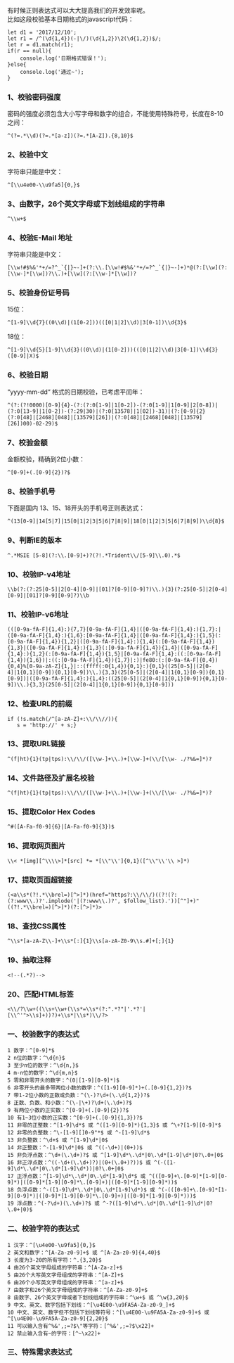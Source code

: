 有时候正则表达式可以大大提高我们的开发效率呢。   
比如这段校验基本日期格式的javascript代码：  
```
let d1 = '2017/12/10';
let r1 = /^(\d{1,4})(-|\/)(\d{1,2})\2(\d{1,2})$/;
let r = d1.match(r1);
if(r == null){
    console.log('日期格式错误！');
}else{
    console.log('通过~');
}
```

### 1、校验密码强度
密码的强度必须包含大小写字母和数字的组合，不能使用特殊符号，长度在8-10之间：  
```
^(?=.*\\d)(?=.*[a-z])(?=.*[A-Z]).{8,10}$
```

### 2、校验中文
字符串只能是中文：  
```
^[\\u4e00-\\u9fa5]{0,}$
```
### 3、由数字，26个英文字母或下划线组成的字符串
```
^\\w+$
```

### 4、校验E-Mail 地址
字符串只能是中文：  
```
[\\w!#$%&'*+/=?^_`{|}~-]+(?:\\.[\\w!#$%&'*+/=?^_`{|}~-]+)*@(?:[\\w](?:[\\w-]*[\\w])?\\.)+[\\w](?:[\\w-]*[\\w])?
```

### 5、校验身份证号码 
15位：  
```
^[1-9]\\d{7}((0\\d)|(1[0-2]))(([0|1|2]\\d)|3[0-1])\\d{3}$
```
18位：  
```
^[1-9]\\d{5}[1-9]\\d{3}((0\\d)|(1[0-2]))(([0|1|2]\\d)|3[0-1])\\d{3}([0-9]|X)$
```

### 6、校验日期 
“yyyy-mm-dd“ 格式的日期校验，已考虑平闰年：  
```
^(?:(?!0000)[0-9]{4}-(?:(?:0[1-9]|1[0-2])-(?:0[1-9]|1[0-9]|2[0-8])|(?:0[13-9]|1[0-2])-(?:29|30)|(?:0[13578]|1[02])-31)|(?:[0-9]{2}(?:0[48]|[2468][048]|[13579][26])|(?:0[48]|[2468][048]|[13579][26])00)-02-29)$
```

### 7、校验金额
金额校验，精确到2位小数：  
```
^[0-9]+(.[0-9]{2})?$
```

### 8、校验手机号 
下面是国内 13、15、18开头的手机号正则表达式：  
```
^(13[0-9]|14[5|7]|15[0|1|2|3|5|6|7|8|9]|18[0|1|2|3|5|6|7|8|9])\\d{8}$
```

### 9、判断IE的版本
```
^.*MSIE [5-8](?:\\.[0-9]+)?(?!.*Trident\\/[5-9]\\.0).*$
```

### 10、校验IP-v4地址
```
\\b(?:(?:25[0-5]|2[0-4][0-9]|[01]?[0-9][0-9]?)\\.){3}(?:25[0-5]|2[0-4][0-9]|[01]?[0-9][0-9]?)\\b
```

### 11、校验IP-v6地址
```
(([0-9a-fA-F]{1,4}:){7,7}[0-9a-fA-F]{1,4}|([0-9a-fA-F]{1,4}:){1,7}:|([0-9a-fA-F]{1,4}:){1,6}:[0-9a-fA-F]{1,4}|([0-9a-fA-F]{1,4}:){1,5}(:[0-9a-fA-F]{1,4}){1,2}|([0-9a-fA-F]{1,4}:){1,4}(:[0-9a-fA-F]{1,4}){1,3}|([0-9a-fA-F]{1,4}:){1,3}(:[0-9a-fA-F]{1,4}){1,4}|([0-9a-fA-F]{1,4}:){1,2}(:[0-9a-fA-F]{1,4}){1,5}|[0-9a-fA-F]{1,4}:((:[0-9a-fA-F]{1,4}){1,6})|:((:[0-9a-fA-F]{1,4}){1,7}|:)|fe80:(:[0-9a-fA-F]{0,4}){0,4}%[0-9a-zA-Z]{1,}|::(ffff(:0{1,4}){0,1}:){0,1}((25[0-5]|(2[0-4]|1{0,1}[0-9]){0,1}[0-9])\\.){3,3}(25[0-5]|(2[0-4]|1{0,1}[0-9]){0,1}[0-9])|([0-9a-fA-F]{1,4}:){1,4}:((25[0-5]|(2[0-4]|1{0,1}[0-9]){0,1}[0-9])\\.){3,3}(25[0-5]|(2[0-4]|1{0,1}[0-9]){0,1}[0-9]))
```

### 12、检查URL的前缀
```
if (!s.match(/^[a-zA-Z]+:\\/\\//)){
   s = 'http://' + s;}
```

### 13、提取URL链接
```
^(f|ht){1}(tp|tps):\\/\\/([\\w-]+\\.)+[\\w-]+(\\/[\\w- ./?%&=]*)?
```

### 14、文件路径及扩展名校验
```
^(f|ht){1}(tp|tps):\\/\\/([\\w-]+\\.)+[\\w-]+(\\/[\\w- ./?%&=]*)?
```

### 15、提取Color Hex Codes
```
^#([A-Fa-f0-9]{6}|[A-Fa-f0-9]{3})$
```

### 16、提取网页图片
```
\\< *[img][^\\\\>]*[src] *= *[\\"\\']{0,1}([^\\"\\'\\ >]*)
```

### 17、提取页面超链接
```
(<a\\s*(?!.*\\brel=)[^>]*)(href="https?:\\/\\/)((?!(?:(?:www\\.)?'.implode('|(?:www\\.)?', $follow_list).'))[^"]+)"((?!.*\\brel=)[^>]*)(?:[^>]*)>
```

### 18、查找CSS属性
```
^\\s*[a-zA-Z\\-]+\\s*[:]{1}\\s[a-zA-Z0-9\\s.#]+[;]{1}
```

### 19、抽取注释
```
<!--(.*?)-->
```

### 20、匹配HTML标签
```
<\\/?\\w+((\\s+\\w+(\\s*=\\s*(?:".*?"|'.*?'|[\\^'">\\s]+))?)+\\s*|\\s*)\\/?>
```

### 一、校验数字的表达式
```
1 数字：^[0-9]*$ 
2 n位的数字：^\d{n}$
3 至少n位的数字：^\d{n,}$ 
4 m-n位的数字：^\d{m,n}$ 
5 零和非零开头的数字：^(0|[1-9][0-9]*)$ 
6 非零开头的最多带两位小数的数字：^([1-9][0-9]*)+(.[0-9]{1,2})?$ 
7 带1-2位小数的正数或负数：^(\-)?\d+(\.\d{1,2})?$ 
8 正数、负数、和小数：^(\-|\+)?\d+(\.\d+)?$ 
9 有两位小数的正实数：^[0-9]+(.[0-9]{2})?$
10 有1~3位小数的正实数：^[0-9]+(.[0-9]{1,3})?$
11 非零的正整数：^[1-9]\d*$ 或 ^([1-9][0-9]*){1,3}$ 或 ^\+?[1-9][0-9]*$
12 非零的负整数：^\-[1-9][]0-9"*$ 或 ^-[1-9]\d*$
13 非负整数：^\d+$ 或 ^[1-9]\d*|0$
14 非正整数：^-[1-9]\d*|0$ 或 ^((-\d+)|(0+))$
15 非负浮点数：^\d+(\.\d+)?$ 或 ^[1-9]\d*\.\d*|0\.\d*[1-9]\d*|0?\.0+|0$
16 非正浮点数：^((-\d+(\.\d+)?)|(0+(\.0+)?))$ 或 ^(-([1-9]\d*\.\d*|0\.\d*[1-9]\d*))|0?\.0+|0$
17 正浮点数：^[1-9]\d*\.\d*|0\.\d*[1-9]\d*$ 或 ^(([0-9]+\.[0-9]*[1-9][0-9]*)|([0-9]*[1-9][0-9]*\.[0-9]+)|([0-9]*[1-9][0-9]*))$
18 负浮点数：^-([1-9]\d*\.\d*|0\.\d*[1-9]\d*)$ 或 ^(-(([0-9]+\.[0-9]*[1-9][0-9]*)|([0-9]*[1-9][0-9]*\.[0-9]+)|([0-9]*[1-9][0-9]*)))$
19 浮点数：^(-?\d+)(\.\d+)?$ 或 ^-?([1-9]\d*\.\d*|0\.\d*[1-9]\d*|0?\.0+|0)$
```

### 二、校验字符的表达式
```
1 汉字：^[\u4e00-\u9fa5]{0,}$ 
2 英文和数字：^[A-Za-z0-9]+$ 或 ^[A-Za-z0-9]{4,40}$ 
3 长度为3-20的所有字符：^.{3,20}$ 
4 由26个英文字母组成的字符串：^[A-Za-z]+$ 
5 由26个大写英文字母组成的字符串：^[A-Z]+$ 
6 由26个小写英文字母组成的字符串：^[a-z]+$ 
7 由数字和26个英文字母组成的字符串：^[A-Za-z0-9]+$ 
8 由数字、26个英文字母或者下划线组成的字符串：^\w+$ 或 ^\w{3,20}$ 
9 中文、英文、数字包括下划线：^[\u4E00-\u9FA5A-Za-z0-9_]+$
10 中文、英文、数字但不包括下划线等符号：^[\u4E00-\u9FA5A-Za-z0-9]+$ 或 ^[\u4E00-\u9FA5A-Za-z0-9]{2,20}$
11 可以输入含有^%&',;=?$\"等字符：[^%&',;=?$\x22]+
12 禁止输入含有~的字符：[^~\x22]+
```

### 三、特殊需求表达式
```

```